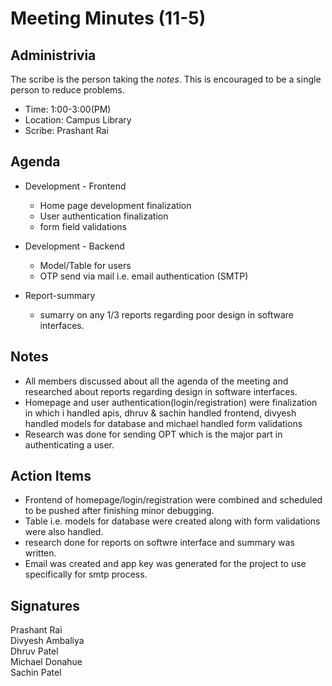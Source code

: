 
# Meeting Minutes (11-5)

## Administrivia
The scribe is the person taking the _notes_. This is encouraged to be a single person to reduce problems.
* Time: 1:00-3:00(PM)
* Location: Campus Library
* Scribe: Prashant Rai

## Agenda
* Development - Frontend
  * Home page development finalization
  * User authentication finalization
  * form field validations

* Development - Backend
  * Model/Table for users
  * OTP send via mail i.e. email authentication (SMTP)

* Report-summary
  * sumarry on any 1/3 reports regarding poor design in software interfaces.

## Notes
* All members discussed about all the agenda of the meeting and researched about reports regarding design in software interfaces.
* Homepage and user authentication(login/registration) were finalization in which i handled apis, dhruv & sachin handled frontend, divyesh handled models for database and michael handled form validations
* Research was done for sending OPT which is the major part in authenticating a user. 


## Action Items
* Frontend of homepage/login/registration were combined and scheduled to be pushed after finishing minor debugging.
* Table i.e. models for database were created along with form validations were also handled.
* research done for reports on softwre interface and summary was written.
* Email was created and app key was generated for the project to use specifically for smtp process.


## Signatures
Prashant Rai  
Divyesh Ambaliya  
Dhruv Patel  
Michael Donahue  
Sachin Patel  

